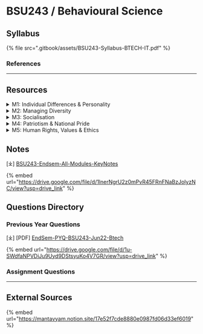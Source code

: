 # BSU243 / Behavioural Science

## Syllabus

{% file src=".gitbook/assets/BSU243-Syllabus-BTECH-IT.pdf" %}

### References

***

## Resources

<details>

<summary>M1: Individual Differences &#x26; Personality</summary>



</details>

<details>

<summary>M2: Managing Diversity</summary>



</details>

<details>

<summary>M3: Socialisation</summary>



</details>

<details>

<summary>M4: Patriotism &#x26; National Pride</summary>



</details>

<details>

<summary>M5: Human Rights, Values &#x26; Ethics</summary>



</details>

## Notes

\[⤓] [BSU243-Endsem-All-Modules-KeyNotes](https://drive.google.com/file/d/1lnerNgrU2z0mPvR45FRnFNaBzJolyzNC/view?usp=drive_link)

{% embed url="https://drive.google.com/file/d/1lnerNgrU2z0mPvR45FRnFNaBzJolyzNC/view?usp=drive_link" %}

## Questions Directory

### Previous Year Questions

\[⤓] \[PDF] [EndSem-PYQ-BSU243-Jun22-Btech](https://drive.google.com/file/d/1u-SWdfaNPVDiJu9Uyd9DStsyuKo4V7GR/view?usp=drive_link)

{% embed url="https://drive.google.com/file/d/1u-SWdfaNPVDiJu9Uyd9DStsyuKo4V7GR/view?usp=drive_link" %}

### Assignment Questions

***

## External Sources

{% embed url="https://mantavyam.notion.site/17e52f7cde8880e0987fd06d33ef6019" %}
